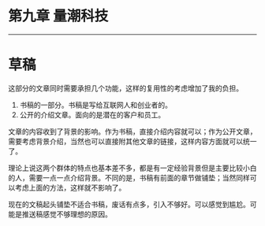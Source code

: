 # 第九章 量潮科技







---

# 草稿

这部分的文章同时需要承担几个功能，这样的复用性的考虑增加了我的负担。

1. 书稿的一部分。书稿是写给互联网人和创业者的。
2. 公开的介绍文章。面向的是潜在的客户和员工。

文章的内容收到了背景的影响。作为书稿，直接介绍内容就可以；作为公开文章，需要考虑背景介绍，当然也可以直接附其他文章的链接，这样内容方面就可以统一了。

理论上说这两个群体的特点也基本差不多，都是有一定经验背景但是主要比较小白的人，需要一点一点介绍背景。不同的是，书稿有前面的章节做铺垫；当然同样可以考虑上面的方法，这样就不影响了。

现在的文稿起头铺垫不适合书稿，废话有点多，引入不够好。可以感觉到尴尬。可能是推送稿感觉不够理想的原因。